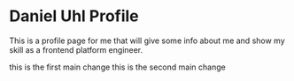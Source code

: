 # Daniel Uhl Profile

This is a profile page for me that will give some info about me and show my
skill as a frontend platform engineer.

this is the first main change
this is the second main change
